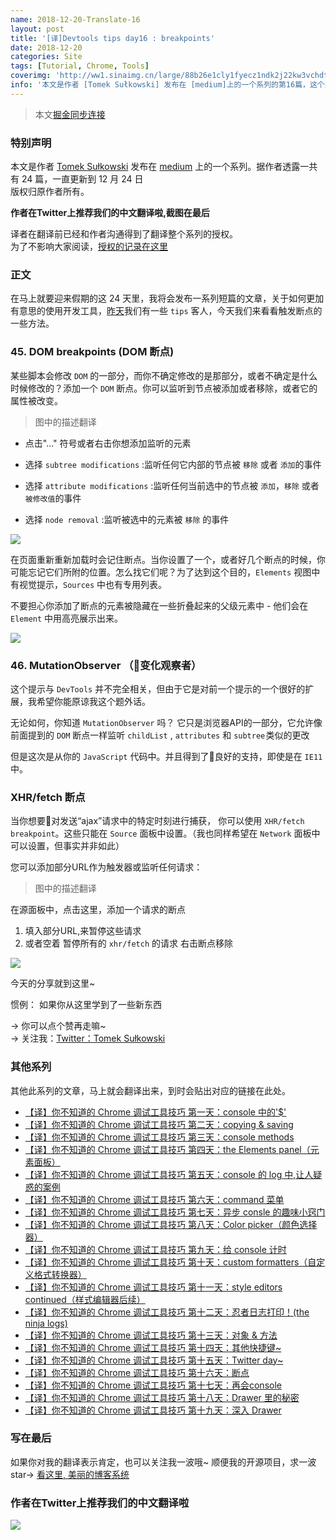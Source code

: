 ```yaml
---
name: 2018-12-20-Translate-16
layout: post
title: '[译]Devtools tips day16 : breakpoints'
date: 2018-12-20
categories: Site
tags: [Tutorial, Chrome, Tools]
coverimg: 'http://ww1.sinaimg.cn/large/88b26e1cly1fyecz1ndk2j22kw3vchdt.jpg'
info: '本文是作者 [Tomek Sułkowski] 发布在 [medium]上的一个系列的第16篇，这个系列一共有24篇'
---
```


> 本文[掘金同步连接](https://juejin.im/post/5c1b16556fb9a049ff4e14dd)

### 特别声明

本文是作者 [Tomek Sułkowski](https://twitter.com/sulco) 发布在 [medium](https://medium.com/@tomsu) 上的一个系列。据作者透露一共有 24 篇，一直更新到 12 月 24 日<br>
版权归原作者所有。<br>

**作者在Twitter上推荐我们的中文翻译啦,截图在最后**<br>

译者在翻译前已经和作者沟通得到了翻译整个系列的授权。<br>
为了不影响大家阅读，[授权的记录在这里](https://juejin.im/post/5c09a80151882521c81168a2)<br>

### 正文

在马上就要迎来假期的这 24 天里，我将会发布一系列短篇的文章，关于如何更加有意思的使用开发工具，[昨天](https://juejin.im/post/5c1b09f9f265da616f6feb9e)我们有一些 `tips` 客人，今天我们来看看触发断点的一些方法。

### 45. DOM breakpoints (DOM 断点)

某些脚本会修改 `DOM` 的一部分，而你不确定修改的是那部分，或者不确定是什么时候修改的？添加一个 `DOM` 断点。你可以监听到节点被添加或者移除，或者它的属性被改变。

> 图中的描述翻译
- 点击"..." 符号或者右击你想添加监听的元素
- 选择 `subtree modifications` :监听任何它内部的节点被 `移除` 或者 `添加`的事件
   
- 选择 `attribute modifications` :监听任何当前选中的节点被 `添加`，`移除` 或者 `被修改值`的事件
   
- 选择 `node removal` :监听被选中的元素被 `移除` 的事件
   
![](https://cdn-images-1.medium.com/max/2000/1*WGXLu_AejxR9nGt6nra9EA.png)

在页面重新重新加载时会记住断点。当你设置了一个，或者好几个断点的时候，你可能忘记它们所附的位置。怎么找它们呢？为了达到这个目的，`Elements` 视图中有视觉提示，`Sources` 中也有专用列表。

不要担心你添加了断点的元素被隐藏在一些折叠起来的父级元素中 - 他们会在 `Element` 中用高亮展示出来。

![](https://cdn-images-1.medium.com/max/2000/1*MVdawLp6_SWM7JwTr7vfbg.png)

### 46. MutationObserver （变化观察者）

这个提示与 `DevTools` 并不完全相关，但由于它是对前一个提示的一个很好的扩展，我希望你能原谅我这个题外话。

无论如何，你知道 `MutationObserver` 吗？ 它只是浏览器API的一部分，它允许像前面提到的 `DOM` 断点一样监听 `childList` , `attributes` 和 `subtree` 类似的更改

但是这次是从你的 `JavaScript` 代码中。并且得到了良好的支持，即使是在 `IE11` 中。

### XHR/fetch 断点

当你想要对发送“ajax”请求中的特定时刻进行捕获，
你可以使用 `XHR/fetch breakpoint`。这些只能在 `Source` 面板中设置。（我也同样希望在 `Network` 面板中可以设置，但事实并非如此）

您可以添加部分URL作为触发器或监听任何请求：

> 图中的描述翻译

在源面板中，点击这里，添加一个请求的断点
1. 填入部分URL,来暂停这些请求
2. 或者空着 暂停所有的 `xhr/fetch` 的请求
右击断点移除

![](https://cdn-images-1.medium.com/max/2000/1*Df9dQnKJeBAjSCQlekG04Q.png)

今天的分享就到这里~

惯例： 如果你从这里学到了一些新东西

→ 你可以点个赞再走嘛~<br>
→ 关注我：[Twitter：Tomek Sułkowski](https://twitter.com/sulco)

### 其他系列

其他此系列的文章，马上就会翻译出来，到时会贴出对应的链接在此处。

- [【译】你不知道的 Chrome 调试工具技巧 第一天：console 中的'\$'](https://juejin.im/post/5c09a80151882521c81168a2)
- [【译】你不知道的 Chrome 调试工具技巧 第二天：copying & saving](https://juejin.im/post/5c0a0d5ff265da61117a1c75)
- [【译】你不知道的 Chrome 调试工具技巧 第三天：console methods](https://juejin.im/post/5c0a8ce6f265da6141716329)
- [【译】你不知道的 Chrome 调试工具技巧 第四天：the Elements panel（元素面板）](https://juejin.im/post/5c0d2d85f265da612061a62f)
- [【译】你不知道的 Chrome 调试工具技巧 第五天：console 的 log 中,让人疑惑的案例](https://juejin.im/post/5c0edc31f265da611c26d08a)
- [【译】你不知道的 Chrome 调试工具技巧 第六天：command 菜单](https://juejin.im/post/5c0ee12551882545e24ef291)
- [【译】你不知道的 Chrome 调试工具技巧 第七天：异步 consle 的趣味小窍门](https://juejin.im/post/5c0fdfc46fb9a049b13e0d82)
- [【译】你不知道的 Chrome 调试工具技巧 第八天：Color picker（颜色选择器）](https://juejin.im/post/5c10d9d1f265da6118019028)
- [【译】你不知道的 Chrome 调试工具技巧 第九天：给 console 计时](https://juejin.im/post/5c11809ef265da61141c76f1)
- [【译】你不知道的 Chrome 调试工具技巧 第十天：custom formatters（自定义格式转换器）](https://juejin.im/post/5c1365a9e51d452f8e6034cb)
- [【译】你不知道的 Chrome 调试工具技巧 第十一天：style editors continued（样式编辑器后续）](https://juejin.im/post/5c137ac3f265da617974b675)
- [【译】你不知道的 Chrome 调试工具技巧 第十二天：忍者日志打印！(the ninja logs)](https://juejin.im/post/5c16d943518825566d2365f3)
- [【译】你不知道的 Chrome 调试工具技巧 第十三天：对象 & 方法](https://juejin.im/post/5c18b2d66fb9a049d235fc82)
- [【译】你不知道的 Chrome 调试工具技巧 第十四天：其他快捷键~](https://juejin.im/post/5c18b375f265da614e2c02e1)
- [【译】你不知道的 Chrome 调试工具技巧 第十五天：Twitter day~](https://juejin.im/post/5c1b09f9f265da616f6feb9e)
- [【译】你不知道的 Chrome 调试工具技巧 第十六天：断点](https://juejin.im/post/5c1b16556fb9a049ff4e14dd)
- [【译】你不知道的 Chrome 调试工具技巧 第十七天：再会console](https://juejin.im/post/5c1b3393e51d45482717a2b7)
- [【译】你不知道的 Chrome 调试工具技巧 第十八天：Drawer 里的秘密](https://juejin.im/post/5c1b3cece51d452d1871ae37)
- [【译】你不知道的 Chrome 调试工具技巧 第十九天：深入 Drawer ](https://juejin.im/post/5c1b4df45188255e9b61fde5)


### 写在最后

如果你对我的翻译表示肯定，也可以关注我一波哦~
顺便我的开源项目，求一波 star→ [看这里, 美丽的博客系统](https://github.com/DendiSe7enGitHub/vue-blog-generater)

### 作者在Twitter上推荐我们的中文翻译啦

![](https://user-gold-cdn.xitu.io/2018/12/13/167a5ae8a72ac531?imageView2/2/w/800/q/100)
